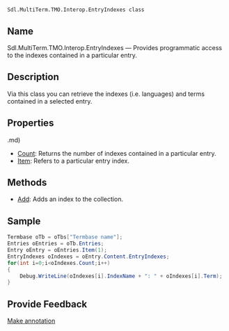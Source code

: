 

# 
    Sdl.MultiTerm.TMO.Interop.EntryIndexes class




## Name

Sdl.MultiTerm.TMO.Interop.EntryIndexes —          Provides programmatic access to the indexes contained in a particular entry.



## Description



Via this class you can retrieve the indexes (i.e. languages) and terms contained in a selected entry.



## Properties
.md)
* [Count](Sdl.MultiTerm.TMO.Interop.EntryIndexes.Count.md): Returns the number of indexes contained in a particular entry.
* [Item](Sdl.MultiTerm.TMO.Interop.EntryIndexes.Item.md): Refers to a particular entry index.




## Methods

* [Add](Sdl.MultiTerm.TMO.Interop.EntryIndexes.Add.md): Adds an index to the collection.




## Sample


```cs
Termbase oTb = oTbs["Termbase name"];
Entries oEntries = oTb.Entries;
Entry oEntry = oEntries.Item(1);
EntryIndexes oIndexes = oEntry.Content.EntryIndexes;
for(int i=0;i<oIndexes.Count;i++)
{
   	Debug.WriteLine(oIndexes[i].IndexName + ": " + oIndexes[i].Term);
}
```



## Provide Feedback

[Make annotation](mailto:sdk-feedback@sdl.com&amp;subject=Reference%20for%20Sdl.MultiTerm.TMO.Interop.EntryIndexes)

